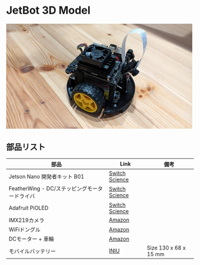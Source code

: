 # JetBot 3D Model

<img src="jetbot.jpg" width="500px">

## 部品リスト
| 部品 | Link | 備考 |
| ---- | ---- | ---- |
| Jetson Nano 開発者キット B01 | [Switch Science](https://www.switch-science.com/products/6239)|  |
| FeatherWing - DC/ステッピングモータードライバ | [Switch Science](https://www.switch-science.com/products/6457) |  |
| Adafruit PiOLED | [Switch Science](https://www.switch-science.com/products/3393) |  |
| IMX219カメラ | [Amazon](https://www.amazon.co.jp/dp/B08K2SRZNX/) |  |
| WiFiドングル | [Amazon](https://www.amazon.co.jp/dp/B07MXHJ6KB/) |  |
| DCモーター + 車輪 | [Amazon](https://www.amazon.co.jp/dp/B09F92W3V3/) |  |
| モバイルバッテリー | [INIU](https://www.iniupower.com/iniu-portable-charger-10000mah-power-bank-led-display-dual-usb-output/) | Size 130 x 68 x 15 mm |
